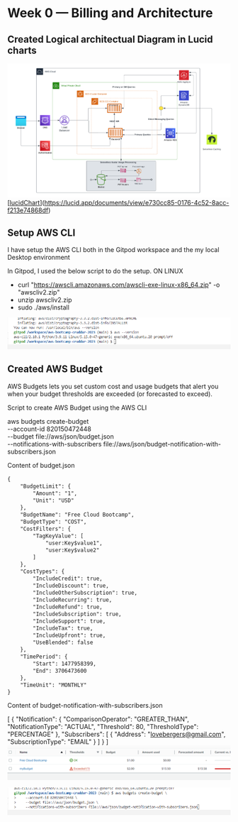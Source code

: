 # Week 0 — Billing and Architecture

## Created Logical architectual Diagram in Lucid charts  

![logical Architecture](logicaldiagramCrudder.png)
[[lucidChart](https://lucid.app/documents/view/e730cc85-0176-4c52-8acc-f213e74868df)](https://lucid.app/documents/view/e730cc85-0176-4c52-8acc-f213e74868df)

## Setup AWS CLI 

I have setup the AWS CLI both in the Gitpod workspace and the my local Desktop environment

In Gitpod, I used the below script to do the setup.
ON LINUX

- curl "https://awscli.amazonaws.com/awscli-exe-linux-x86_64.zip" -o "awscliv2.zip"
- unzip awscliv2.zip
- sudo ./aws/install

![AWS CLI](AWSCLIsetup.png)

## Created AWS Budget

AWS Budgets lets you set custom cost and usage budgets that alert you when your budget thresholds are exceeded (or forecasted to exceed).

Script to create AWS Budget using the AWS CLI

aws budgets create-budget \
    --account-id 820150472448 \
    --budget file://aws/json/budget.json \
    --notifications-with-subscribers file://aws/json/budget-notification-with-subscribers.json

Content of budget.json
```
{
    "BudgetLimit": {
        "Amount": "1",
        "Unit": "USD"
    },
    "BudgetName": "Free Cloud Bootcamp",
    "BudgetType": "COST",
    "CostFilters": {
        "TagKeyValue": [
            "user:Key$value1",
            "user:Key$value2"
        ]
    },
    "CostTypes": {
        "IncludeCredit": true,
        "IncludeDiscount": true,
        "IncludeOtherSubscription": true,
        "IncludeRecurring": true,
        "IncludeRefund": true,
        "IncludeSubscription": true,
        "IncludeSupport": true,
        "IncludeTax": true,
        "IncludeUpfront": true,
        "UseBlended": false
    },
    "TimePeriod": {
        "Start": 1477958399,
        "End": 3706473600
    },
    "TimeUnit": "MONTHLY"
}
```
Content of budget-notification-with-subscribers.json

[
    {
        "Notification": {
            "ComparisonOperator": "GREATER_THAN",
            "NotificationType": "ACTUAL",
            "Threshold": 80,
            "ThresholdType": "PERCENTAGE"
        },
        "Subscribers": [
            {
                "Address": "lovebergers@gmail.com",
                "SubscriptionType": "EMAIL"
            }
        ]
    }
]
![budgetscreen](budgetscreen.png)

![budgetsAWSCLI](createbudget_AWSCLI.png)


